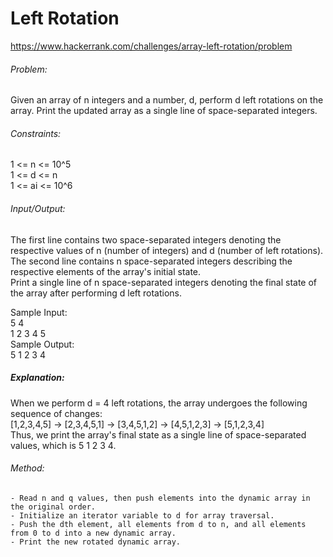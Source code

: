 # Left Rotation  
https://www.hackerrank.com/challenges/array-left-rotation/problem  
    
###### Problem:  
Given an array of n integers and a number, d, perform d left rotations on the array. Print the updated array as a single line of space-separated integers.   
  
###### Constraints:  
1 <= n <= 10^5  
1 <= d <= n  
1 <= ai <= 10^6  
 
###### Input/Output:  
The first line contains two space-separated integers denoting the respective values of n (number of integers) and d (number of left rotations).  
The second line contains n space-separated integers describing the respective elements of the array's initial state.  
Print a single line of n space-separated integers denoting the final state of the array after performing d left rotations.  
  
Sample Input:  
	5 4  
	1 2 3 4 5  
Sample Output:  
	5 1 2 3 4  
  
##### Explanation:  
When we perform d = 4 left rotations, the array undergoes the following sequence of changes:  
	[1,2,3,4,5] -> [2,3,4,5,1] -> [3,4,5,1,2] -> [4,5,1,2,3] -> [5,1,2,3,4]  
Thus, we print the array's final state as a single line of space-separated values, which is 5 1 2 3 4.  
  
###### Method:  
	- Read n and q values, then push elements into the dynamic array in the original order.  
	- Initialize an iterator variable to d for array traversal.  
	- Push the dth element, all elements from d to n, and all elements from 0 to d into a new dynamic array.  
	- Print the new rotated dynamic array.  